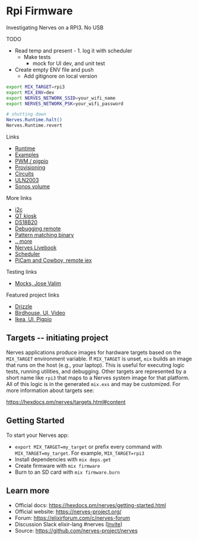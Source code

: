 # Rpi Firmware

Investigating Nerves on a RPI3. No USB 

TODO 
  * Read temp and present - 1. log it with scheduler
    * Make tests
      * mock for UI dev, and unit test
  * Create empty ENV file and push
    * Add gitignore on local version


```sh
export MIX_TARGET=rpi3
export MIX_ENV=dev
export NERVES_NETWORK_SSID=your_wifi_name
export NERVES_NETWORK_PSK=your_wifi_password

# shutting down
Nerves.Runtime.halt()
Nerves.Runtime.revert
```


Links
  * [Runtime](https://hexdocs.pm/nerves_runtime/readme.html#device-reboot-and-shutdown)
  * [Examples](https://github.com/nerves-project/nerves_examples)
  * [PWM / pigpio](https://dev.to/mnishiguchi/elixir-nerves-pulse-width-modulation-pwm-for-led-mj2)
  * [Provisioning](https://embedded-elixir.com/post/2018-06-15-serial_number/)
  * [Circuits](https://elixir-circuits.github.io)
  * [ULN2003](https://www.peterullrich.com/rotate-a-flag-with-nerves)  
  * [Sonos volume](https://dockyard.com/blog/2020/09/08/creating-a-sonos-volumeknob-with-elixir-the-beam-and-liveview)  


More links
  * [i2c](https://blog.mnishiguchi.com/iot-development-using-raspberry-pi-elixir-and-nerves)
  * [QT kiosk](https://elixirforum.com/t/usb-touch-screen-with-nerves-kiosk/29996)
  * [DS18B20](https://github.com/developerworks/hello_celsius_sensor/blob/master/lib/hello_celsius.ex)
  * [Debugging remote](https://mfeckie.github.io/Remote-Profiling-Elixir-Over-SSH/)
  * [Pattern matching binary](https://functional.christmas/2020/23)
  * [.. more](https://dev.to/mnishiguchi/iot-development-using-rapberry-pi-and-elixir-iij)
  * [Nerves Livebook](https://github.com/fhunleth/nerves_livebook)
  * [Scheduler](https://elixircasts.io/recurring-work-with-genserver)
  * [PiCam and Cowboy, remote iex](https://github.com/pdgonzalez872/nerves_rpi3_wifi_picam)


Testing links
  * [Mocks, Jose Valim](http://blog.plataformatec.com.br/2015/10/mocks-and-explicit-contracts/)


Featured project links
  * [Drizzle](https://github.com/supersimple/drizzle)
  * [Birdhouse, UI, Video](https://dasky.xyz/posts/2020/08/12/an-iot-birdhouse-with-elixir-nerves-phoenix-liveview-components/)
  * [Ikea, UI, Pigpio](https://tomhaines.uk/blog/simple-iot-with-elixir/)


## Targets -- initiating project

Nerves applications produce images for hardware targets based on the
`MIX_TARGET` environment variable. If `MIX_TARGET` is unset, `mix` builds an
image that runs on the host (e.g., your laptop). This is useful for executing
logic tests, running utilities, and debugging. Other targets are represented by
a short name like `rpi3` that maps to a Nerves system image for that platform.
All of this logic is in the generated `mix.exs` and may be customized. For more
information about targets see:

https://hexdocs.pm/nerves/targets.html#content

## Getting Started

To start your Nerves app:
  * `export MIX_TARGET=my_target` or prefix every command with
    `MIX_TARGET=my_target`. For example, `MIX_TARGET=rpi3`
  * Install dependencies with `mix deps.get`
  * Create firmware with `mix firmware`
  * Burn to an SD card with `mix firmware.burn`

## Learn more

  * Official docs: https://hexdocs.pm/nerves/getting-started.html
  * Official website: https://nerves-project.org/
  * Forum: https://elixirforum.com/c/nerves-forum
  * Discussion Slack elixir-lang #nerves ([Invite](https://elixir-slackin.herokuapp.com/))
  * Source: https://github.com/nerves-project/nerves
